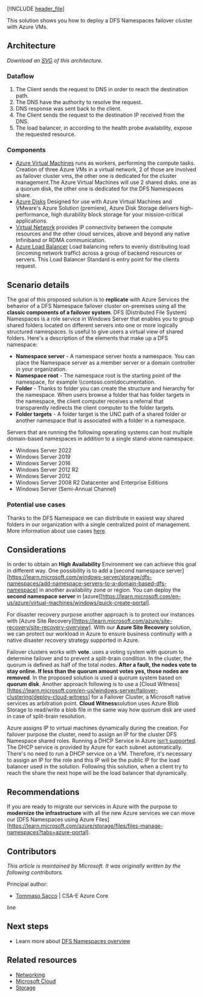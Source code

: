 [!INCLUDE [header_file](../../../includes/sol-idea-header.md)]
 
This solution shows you how to deploy a DFS Namespaces failover cluster with Azure VMs.

## Architecture

*Download an [SVG](../media/dfs-namespaces-azure-vms.svg) of this architecture.*

### Dataflow
 
1. The Client sends the request to DNS in order to reach the destination path.
1. The DNS have the authority to resolve the request.
1. DNS response was sent back to the client.
1. The Client sends the request to the destination IP received from the DNS.
1. The load balancer, in according to the health probe availability, expose the requested resource.

### Components
 
* [Azure Virtual Machines](https://azure.microsoft.com/services/virtual-machines) runs as workers, performing the compute tasks. Creation of three Azure VMs in a virtual network, 2 of those are involved as failover cluster vms, the other one is dedicated for the cluster management.The Azure Virtual Machines will use 2 shared disks. one as a quorum disk, the other one is dedicated for the DFS Namespaces share.
* [Azure Disks](https://azure.microsoft.com/products/storage/disks) Designed for use with Azure Virtual Machines and VMware's Azure Solution (premiere), Azure Disk Storage delivers high-performance, high durability block storage for your mission-critical applications.
* [Virtual Network](https://azure.microsoft.com/services/virtual-network) provides IP connectivity between the compute resources and the other cloud services, above and beyond any native Infiniband or RDMA communication.
* [Azure Load Balancer](https://azure.microsoft.com/products/load-balancer/#overview) Load balancing refers to evenly distributing load (incoming network traffic) across a group of backend resources or servers. This Load Balancer Standard is entry point for the clients request.
 
## Scenario details
 
The goal of this proposed solution is to **replicate** with Azure Services the behavior of a DFS Namespace failover cluster on-premises using all the **classic components of a failover system**. DFS (Distributed File System) Namespaces is a role service in Windows Server that enables you to group shared folders located on different servers into one or more logically structured namespaces. Is useful to give users a virtual view of shared folders. Here's a description of the elements that make up a DFS namespace:

- **Namespace server** - A namespace server hosts a namespace. You can place the Namespace server as a member server or a domain controller in your organization.
- **Namespace root** - The namespace root is the starting point of the namespace, for example \\\\contoso.com\\documentation.
- **Folder** - Thanks to folder you can create the structure and hierarchy for the namespace. When users browse a folder that has folder targets in the namespace, the client computer receives a referral that transparently redirects the client computer to the folder targets.
- **Folder targets** - A folder target is the UNC path of a shared folder or another namespace that is associated with a folder in a namespace.
 
Servers that are running the following operating systems can host multiple domain-based namespaces in addition to a single stand-alone namespace.

- Windows Server 2022
- Windows Server 2019
- Windows Server 2016
- Windows Server 2012 R2
- Windows Server 2012
- Windows Server 2008 R2 Datacenter and Enterprise Editions
- Windows Server (Semi-Annual Channel)

### Potential use cases
 
Thanks to the DFS Namespace we can distribute in easiest way shared folders in our organization with a single centralized point of management. More information about use cases [here](https://learn.microsoft.com/openspecs/windows_protocols/ms-fsmod/b9527bb7-5280-4901-bc9b-97513996955a).

## Considerations
 
In order to obtain an **High Availability** Environment we can achieve this goal in different way. One possibility is to add a [second namespace server][https://learn.microsoft.com/windows-server/storage/dfs-namespaces/add-namespace-servers-to-a-domain-based-dfs-namespace] in another availability zone or region. You can deploy the **second namespace server** in [azure][https://learn.microsoft.com/en-us/azure/virtual-machines/windows/quick-create-portal]. 

For disaster recovery purpose another approach is to protect our instances with [Azure Site Recovery][https://learn.microsoft.com/azure/site-recovery/site-recovery-overview]. With our **Azure Site Recovery** solution, we can protect our workload in Azure to ensure business continuity with a native disaster recovery strategy supported in Azure.

Failover clusters works with **vote**. uses a voting system with quorum to determine failover and to prevent a split-brain condition. In the cluster, the quorum is defined as half of the total nodes. **After a fault, the nodes vote to stay online. If less than the quorum amount votes yes, those nodes are removed**. In the proposed solution is used a quorum system based on **quorum disk**. Another approach following is to use a [Cloud Witness][https://learn.microsoft.com/en-us/windows-server/failover-clustering/deploy-cloud-witness] for a Failover Cluster, a Microsoft native services as arbitration point. **Cloud Witness**solution uses Azure Blob Storage to read/write a blob file in the same way how quorum disk are used in case of split-brain resolution. 

Azure assigns IP to virtual machines dynamically during the creation.  For failover purpose the cluster, need to assign an IP for the cluster DFS Namespace shared roles. Running a DHCP Service in Azure [isn't supported](https://learn.microsoft.com/azure/virtual-network/virtual-networks-faq#what-protocols-can-i-use-within-vnets). The DHCP service is provided by Azure for each subnet automatically. There's no need to run a DHCP service on a VM. Therefore, it's necessary to assign an IP for the role and this IP will be the public IP for the load balancer used in the solution. Following this solution, when a client try to reach the share the next hope will be the load balancer that dynamically.
 
## Recommendations
 
If you are ready to migrate our services in Azure with the purpose to **modernize the infrastructure** with all the new Azure services we can move our [DFS Namespaces using Azure Files][https://learn.microsoft.com/azure/storage/files/files-manage-namespaces?tabs=azure-portal].

## Contributors
 
*This article is maintained by Microsoft. It was originally written by the following contributors.*
 
Principal author:
 
 * [Tommaso Sacco](https://www.linkedin.com/in/tommasosaccoit/) | CSA-E Azure Core

line 

## Next steps
 
* Learn more about [DFS Namespaces overview](https://learn.microsoft.com/windows-server/storage/dfs-namespaces/dfs-overview)
 
## Related resources
 
* [Networking](/docs/guide/networking/networking-start-here.md)
* [Microsoft Cloud](/docs/guide/microsoft-cloud/overview.md)
* [Storage](/docs/guide/storage/storage-start-here.md)

